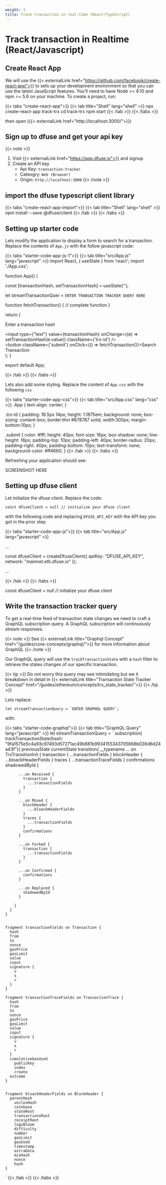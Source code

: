 ```yaml
---
weight: 3
title: Track transaction in real-time (React/TypeScript) 
---
```


# Track transaction in Realtime (React/Javascript)

## Create React App
We will use the {{< externalLink href="https://github.com/facebook/create-react-app">}} to sets up your development environment so that you can use the latest JavaScript features. You’ll need to have Node >= 8.10 and npm >= 5.6 on your machine. To create a project, run:

{{< tabs "create-react-app">}}
{{< tab title="Shell" lang="shell" >}}
npx create-react-app track-trx
cd track-trx
npm start
{{< /tab >}}
{{< /tabs >}}

then open ({{< externalLink href="http://localhost:3000/">}})

## Sign up to dfuse and get your api key

{{< note >}}
1. Visit {{< externalLink href="https://app.dfuse.io">}} and signup
2. Create an API key
    - Api Key: `transaction-tracker`
    - Cateogry: `Web (Browser)`
    - Origin: `http://localhost:3000`
{{< /note >}}

## import the dfuse typescript client library

{{< tabs "create-react-app-import">}}
{{< tab title="Shell" lang="shell" >}}
npm install --save @dfuse/client
{{< /tab >}}
{{< /tabs >}}

## Setting up starter code

Lets modify the application to display a form to search for a transaction. Replace the contents of `App.js` with the follow javascript code:

{{< tabs "starter-code-app-js-1">}}
{{< tab title="src/App.js" lang="javascript" >}}
import React, { useState } from 'react';
import './App.css';

function App() {

  const [transactionHash, setTransactionHash] = useState('');

  let streamTransactionQuer = `ENTER TRANSACTION TRACKER QUERY HERE`

  function fetchTransaction() {
    // complete function
  }

  return (
    <div className="App">
      <p>Enter a transaction hash</p>
      <input type={"text"} value={transactionHash} onChange={(e) => setTransactionHash(e.value)} className={'trx-id'} /> <br/>
      <button className={'submit'} onClick={() => fetchTransaction()}>Search Transaction</button>
    </div>
  );
}

export default App;

{{< /tab >}}
{{< /tabs >}}


Lets also add some styling. Replace the content of `App.css` with the following `css`

{{< tabs "starter-code-app-css">}}
{{< tab title="src/App.css" lang="css" >}}
.App {
  text-align: center;
}

.trx-id {
  padding: 18.5px 14px;
  height: 1.1875em;
  background: none;
  box-sizing: content-box;
  border:thin #878787 solid;
  width:300px;
  margin-bottom:10px;
}

.submit {
  color: #fff;
  height: 40px;
  font-size: 16px;
  box-shadow: none;
  line-height: 16px;
  padding-top: 10px;
  padding-left: 40px;
  border-radius: 20px;
  padding-right: 40px;
  padding-bottom: 10px;
  text-transform: none;
  background-color: #ff4660;
}
{{< /tab >}}
{{< /tabs >}}

Refreshing your application should see:

SCREENSHOT HERE

## Setting up dfuse client

Let initialize the dfuse client. Replace the code: 

`const dfuseClient = null // initialize your dfuse client` 

with the following code and replacing `DFUSE_API_KEY` with the API key you got in the prior step 


{{< tabs "starter-code-app-js">}}
{{< tab title="src/App.js" lang="javascript" >}}

...

const dfuseClient = createDfuseClient({
apiKey: "DFUSE_API_KEY",
network: "mainnet.eth.dfuse.io"
});

...

{{< /tab >}}
{{< /tabs >}}

const dfuseClient = null // initialize your dfuse client

## Write the transaction tracker query

To get a real-time feed of transaction state changes we need to craft a GraphQL subscription query.  A GraphQL subscription will continuously stream responses.

{{< note >}}
See {{< externalLink title="Graphql Concept" href="/guides/core-concepts/graphql/">}} for more information about GraphQL
{{< /note >}}

Our GraphQL query will use the `trackTransactionState` with a `hash` filter to retrieve the states changes of our specific transaction.

{{< tip >}}
Do not worry this query may see intimidating but we it breakdown in detail in  {{< externalLink title="Transaction State Tracker Concept" href="/guides/ethereum/concepts/trx_state_tracker/">}}
{{< /tip >}}


Lets replace:
 
 ```let streamTransactionQuery = `ENTER GRAPHQL QUERY`;```
 
with: 

{{< tabs "starter-code-graphql">}}
{{< tab title="GraphQL Query" lang="javascript" >}}
let streamTransactionQuery = `
    subscription{
      trackTransactionState(hash: "9fa1575e5c4a93c97493d57271ac49b881b9934155343705668b036d6d24a43f"){
        previousState
        currentState
        transition{
            __typename
          ... on TrxTransitionInit {
            transaction {
              ...transactionFields
            }
            blockHeader {
              ...bloackHeaderFields
            }
            traces {
              ...transactionTraceFields
            }
            confirmations
            shadowedById
          }
          
          ...on Received {
            transaction {
              ...transactionFields
            }
          }
          
          ...on Mined {
            blockHeader {
              ...bloackHeaderFields
            }
            traces {
              ...transactionFields
            }
            confirmations
          }
          
          ...on Forked {
            transaction {
              ...transactionFields
            }
          }
          
          ...on Confirmed {
            confirmations
          }
          
          ...on Replaced {
            shadowedById
          }
          
        }
      }
    }
    
    
    fragment transactionFields on Transaction {
      hash
      from
      to
      nonce
      gasPrice
      gasLimit
      value
      input
      signature {
        v
        s
        r
      }
    }
    
    fragment transactionTraceFields on TransactionTrace {
      hash
      from
      to
      nonce
      gasPrice
      gasLimit
      value
      input
      signature {
        v
        s
        r
      }
      cumulativeGasUsed
        publicKey
        index
        create
      outcome
    }
    
    
    fragment bloackHeaderFields on BlockHeader {
      parentHash
        unclesHash
        coinbase
        stateRoot
        transactionsRoot
        receiptRoot
        logsBloom
        difficulty
        number
        gasLimit
        gasUsed
        timestamp
        extraData
        mixHash
        nonce
        hash
    }
`
{{< /tab >}}
{{< /tabs >}}



 